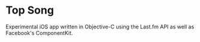 # Top Song

Experimental iOS app written in Objective-C using the Last.fm API as well as Facebook's ComponentKit.
